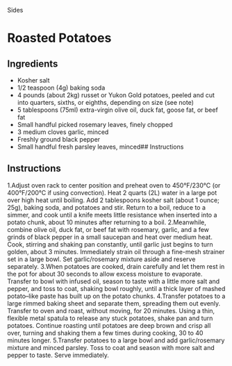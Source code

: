 Sides

# Roasted Potatoes

## Ingredients

- Kosher salt
- 1/2 teaspoon (4g) baking soda
- 4 pounds (about 2kg) russet or Yukon Gold potatoes, peeled and cut into quarters, sixths, or eighths, depending on size (see note)
- 5 tablespoons (75ml) extra-virgin olive oil, duck fat, goose fat, or beef fat
- Small handful picked rosemary leaves, finely chopped
- 3 medium cloves garlic, minced
- Freshly ground black pepper
- Small handful fresh parsley leaves, minced## Instructions 

## Instructions

1.Adjust oven rack to center position and preheat oven to 450°F/230°C (or 400°F/200°C if using convection). Heat 2 quarts (2L) water in a large pot over high heat until boiling. Add 2 tablespoons kosher salt (about 1 ounce; 25g), baking soda, and potatoes and stir. Return to a boil, reduce to a simmer, and cook until a knife meets little resistance when inserted into a potato chunk, about 10 minutes after returning to a boil.
2.Meanwhile, combine olive oil, duck fat, or beef fat with rosemary, garlic, and a few grinds of black pepper in a small saucepan and heat over medium heat. Cook, stirring and shaking pan constantly, until garlic just begins to turn golden, about 3 minutes. Immediately strain oil through a fine-mesh strainer set in a large bowl. Set garlic/rosemary mixture aside and reserve separately.
3.When potatoes are cooked, drain carefully and let them rest in the pot for about 30 seconds to allow excess moisture to evaporate. Transfer to bowl with infused oil, season to taste with a little more salt and pepper, and toss to coat, shaking bowl roughly, until a thick layer of mashed potato–like paste has built up on the potato chunks.
4.Transfer potatoes to a large rimmed baking sheet and separate them, spreading them out evenly. Transfer to oven and roast, without moving, for 20 minutes. Using a thin, flexible metal spatula to release any stuck potatoes, shake pan and turn potatoes. Continue roasting until potatoes are deep brown and crisp all over, turning and shaking them a few times during cooking, 30 to 40 minutes longer.
5.Transfer potatoes to a large bowl and add garlic/rosemary mixture and minced parsley. Toss to coat and season with more salt and pepper to taste. Serve immediately.



